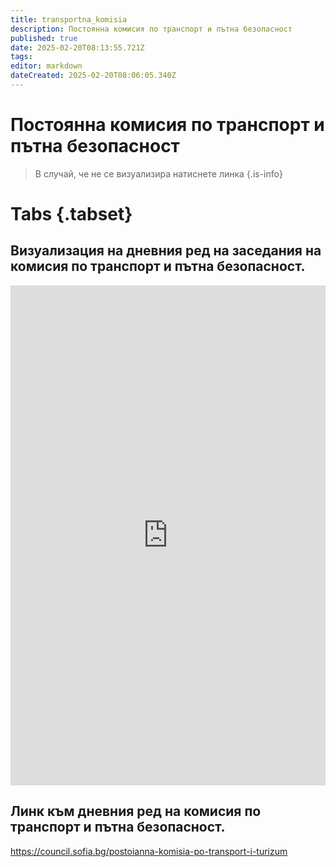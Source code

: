 ```yaml
---
title: transportna_komisia
description: Постоянна комисия по транспорт и пътна безопасност
published: true
date: 2025-02-20T08:13:55.721Z
tags: 
editor: markdown
dateCreated: 2025-02-20T08:06:05.340Z
---
```


# Постоянна комисия по транспорт и пътна безопасност

> В случай, че не се визуализира натиснете линка 
{.is-info}


# Tabs {.tabset}



## Визуализация на дневния ред на заседания на комисия по транспорт и пътна безопасност.
<iframe src="https://council.sofia.bg/postoianna-komisia-po-transport-i-turizum" title="Разписания" width="100%" height="800px" scrolling="yes" frameBorder="0">
</iframe>

## Линк към дневния ред на комисия по транспорт и пътна безопасност.
https://council.sofia.bg/postoianna-komisia-po-transport-i-turizum
